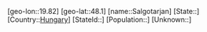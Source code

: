 ﻿---
location: [48.1,19.82]
type: City
tags:
- geo/City


SpocWebEntityId: 33886
isDeleted: false
confidential: public

---
[geo-lon::19.82]
[geo-lat::48.1]
[name::Salgotarjan]
[State::]
[Country::[Hungary](geo/Continent/Europe/Hungary.md)]
[StateId::]
[Population::]
[Unknown::]


